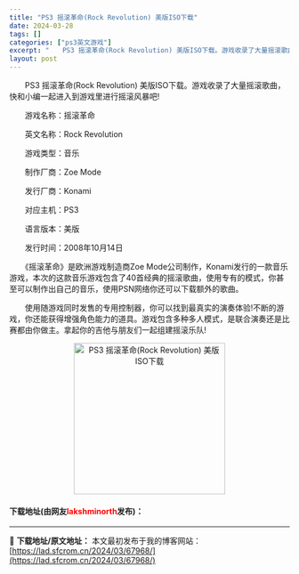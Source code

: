 ```yaml
---
title: "PS3 摇滚革命(Rock Revolution) 美版ISO下载"
date: 2024-03-28
tags: []
categories: ["ps3英文游戏"]
excerpt: "　　PS3 摇滚革命(Rock Revolution) 美版ISO下载。游戏收录了大量摇滚歌曲，快和小编一起进入到游戏里进行摇滚风暴吧! 　　游戏名称：摇滚革命 　　英文名称：Rock Revolution 　　游戏类型：音乐 　　制作厂商：Zoe Mode 　　发行厂商：Konami 　　对应主机&hellip;"
layout: post
---
```


 <p>　　PS3 摇滚革命(Rock Revolution) 美版ISO下载。游戏收录了大量摇滚歌曲，快和小编一起进入到游戏里进行摇滚风暴吧!</p> <p>　　游戏名称：摇滚革命</p> <p>　　英文名称：Rock Revolution</p> <p>　　游戏类型：音乐</p> <p>　　制作厂商：Zoe Mode</p> <p>　　发行厂商：Konami</p> <p>　　对应主机：PS3</p> <p>　　语言版本：美版</p> <p>　　发行时间：2008年10月14日</p> <p>　　《摇滚革命》是欧洲游戏制造商Zoe Mode公司制作，Konami发行的一款音乐游戏，本次的这款音乐游戏包含了40首经典的摇滚歌曲，使用专有的模式，你甚至可以制作出自己的音乐，使用PSN网络你还可以下载额外的歌曲。</p> <p>　　使用随游戏同时发售的专用控制器，你可以找到最真实的演奏体验!不断的游戏，你还能获得增强角色能力的道具。游戏包含多种多人模式，是联合演奏还是比赛都由你做主。拿起你的吉他与朋友们一起组建摇滚乐队!</p> <p align="center"><img align="" border="0" src="https://lad.sfcrom.cn/wp-content/uploads/2024/03/20240328_66051dad6442b.jpg" width="272" alt="PS3 摇滚革命(Rock Revolution) 美版ISO下载" /></p> <p><h4>下载地址(由网友<font color="red">lakshminorth</font>发布)：</h4></p> 

---
📖 **下载地址/原文地址：** 本文最初发布于我的博客网站：[https://lad.sfcrom.cn/2024/03/67968/](https://lad.sfcrom.cn/2024/03/67968/)
